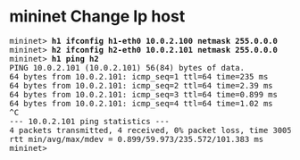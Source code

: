 # mininet Change Ip host 

<pre>
mininet> <b>h1 ifconfig h1-eth0 10.0.2.100 netmask 255.0.0.0 </b>
mininet> <b>h2 ifconfig h2-eth0 10.0.2.101 netmask 255.0.0.0</b>
mininet> <b>h1 ping h2</b>
PING 10.0.2.101 (10.0.2.101) 56(84) bytes of data.
64 bytes from 10.0.2.101: icmp_seq=1 ttl=64 time=235 ms
64 bytes from 10.0.2.101: icmp_seq=2 ttl=64 time=2.39 ms
64 bytes from 10.0.2.101: icmp_seq=3 ttl=64 time=0.899 ms
64 bytes from 10.0.2.101: icmp_seq=4 ttl=64 time=1.02 ms
^C
--- 10.0.2.101 ping statistics ---
4 packets transmitted, 4 received, 0% packet loss, time 3005ms
rtt min/avg/max/mdev = 0.899/59.973/235.572/101.383 ms
mininet> 

</pre>
